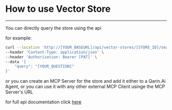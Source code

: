 # How to use Vector Store
----

You can directly query the store using the api

for example:

```sh
curl --location 'http://[YOUR_BASEURL]/api/vector-stores/[STORE_ID]/search' \
--header 'Content-Type: application/json' \
--header 'Authorization: Bearer [PAT]' \
--data '{
    "query": "[YOUR_QUESTION]"
}'
```

or you can create an MCP Server for the store and add it either to a Qarin.Ai Agent, or you can use it with any other external MCP Client usinge the MCP Server's URL

for full api documentation click <a href="/api/documentation#/VectorStore/VectorStoreController_searchVectorStore" target="_blank">here</a>
